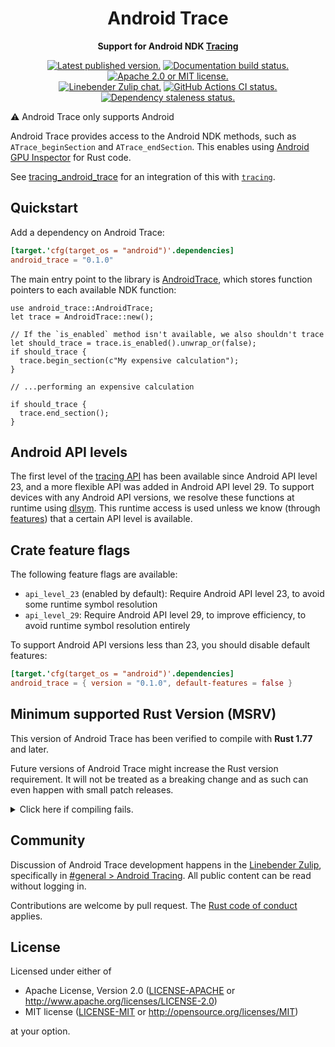 <div align="center" class="rustdoc-hidden">

# Android Trace

</div>
<!-- Close the <div> opened in lib.rs for rustdoc, which hides the above title -->

<div align="center">

**Support for Android NDK [Tracing](https://developer.android.com/ndk/reference/group/tracing)**

[![Latest published version.](https://img.shields.io/crates/v/android_trace.svg)](https://crates.io/crates/android_trace)
[![Documentation build status.](https://img.shields.io/docsrs/android_trace.svg)](https://docs.rs/android_trace)
[![Apache 2.0 or MIT license.](https://img.shields.io/badge/license-Apache--2.0_OR_MIT-blue.svg)](#license)
\
[![Linebender Zulip chat.](https://img.shields.io/badge/Linebender-%23general%20%3E%20Android%20Tracing-blue?logo=Zulip)](https://xi.zulipchat.com/#narrow/stream/147921-general/topic/Android.20Tracing)
[![GitHub Actions CI status.](https://img.shields.io/github/actions/workflow/status/linebender/android_trace/ci.yml?logo=github&label=CI)](https://github.com/linebender/android_trace/actions)
[![Dependency staleness status.](https://deps.rs/crate/android_trace/latest/status.svg)](https://deps.rs/crate/android_trace)

</div>

⚠️ Android Trace only supports Android

Android Trace provides access to the Android NDK methods, such as `ATrace_beginSection` and `ATrace_endSection`.
This enables using [Android GPU Inspector](https://gpuinspector.dev/) for Rust code.

<!-- We use the link to the crate page because of crates.io and docs.rs.
If you're reading this comment, you probably want the tracing_android_trace which is
a sibling to this file's parent folder-->
See [tracing_android_trace](https://crates.io/crates/tracing_android_trace)
for an integration of this with [`tracing`](https://docs.rs/tracing/latest/tracing/).

## Quickstart

Add a dependency on Android Trace:

```toml
[target.'cfg(target_os = "android")'.dependencies]
android_trace = "0.1.0"
```

The main entry point to the library is [AndroidTrace][], which stores function pointers to each available NDK function:

```rust,no_run
use android_trace::AndroidTrace;
let trace = AndroidTrace::new();

// If the `is_enabled` method isn't available, we also shouldn't trace
let should_trace = trace.is_enabled().unwrap_or(false);
if should_trace {
  trace.begin_section(c"My expensive calculation");
}

// ...performing an expensive calculation

if should_trace {
  trace.end_section();
}
```

## Android API levels

The first level of the [tracing API](https://developer.android.com/ndk/reference/group/tracing) has been available since Android API level 23, and a more flexible API was added in Android API level 29.
To support devices with any Android API versions, we resolve these functions at runtime using [dlsym][].
This runtime access is used unless we know (through [features](#crate-feature-flags)) that a certain API level is available.

## Crate feature flags

The following feature flags are available:

* `api_level_23` (enabled by default): Require Android API level 23, to avoid some runtime symbol resolution
* `api_level_29`: Require Android API level 29, to improve efficiency, to avoid runtime symbol resolution entirely

To support Android API versions less than 23, you should disable default features:

```toml
[target.'cfg(target_os = "android")'.dependencies]
android_trace = { version = "0.1.0", default-features = false }
```

## Minimum supported Rust Version (MSRV)

This version of Android Trace has been verified to compile with **Rust 1.77** and later.

Future versions of Android Trace might increase the Rust version requirement.
It will not be treated as a breaking change and as such can even happen with small patch releases.

<details>
<summary>Click here if compiling fails.</summary>

As time has passed, some of Android Trace's dependencies could have released versions with a higher Rust requirement.
If you encounter a compilation issue due to a dependency and don't want to upgrade your Rust toolchain, then you could downgrade the dependency.

```sh
# Use the problematic dependency's name and version
cargo update -p package_name --precise 0.1.1
```

</details>

<!-- We hide these elements when viewing in Rustdoc, because they're not expected to be present in crate level docs -->
<div class="rustdoc-hidden">

## Community

Discussion of Android Trace development happens in the [Linebender Zulip](https://xi.zulipchat.com/), specifically in
[#general > Android Tracing](https://xi.zulipchat.com/#narrow/stream/147921-general/topic/Android.20Tracing).
All public content can be read without logging in.

Contributions are welcome by pull request. The [Rust code of conduct][] applies.

## License

Licensed under either of

 * Apache License, Version 2.0
   ([LICENSE-APACHE][] or <http://www.apache.org/licenses/LICENSE-2.0>)
 * MIT license
   ([LICENSE-MIT][] or <http://opensource.org/licenses/MIT>)

at your option.
</div>

[rust code of conduct]: https://www.rust-lang.org/policies/code-of-conduct
[LICENSE-APACHE]: LICENSE-APACHE
[LICENSE-MIT]: LICENSE-MIT

<!-- Replacement intra-doc links for GitHub and crates.io. See https://linebender.org/blog/doc-include -->
[AndroidTrace]: https://docs.rs/android_trace/0.1.0/android_trace/struct.AndroidTrace.html
[dlsym]: https://man7.org/linux/man-pages/man3/dlsym.3.html
